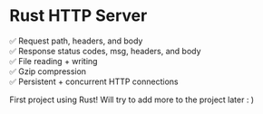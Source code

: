 # Rust HTTP Server

✅ Request path, headers, and body <br>
✅ Response status codes, msg, headers, and body <br>
✅ File reading + writing <br>
✅ Gzip compression <br>
✅ Persistent + concurrent HTTP connections <br>

First project using Rust! Will try to add more to the project later  : )
